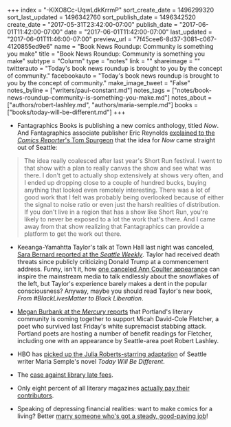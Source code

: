 +++
index = "-KlXO8Cc-UqwLdkKrrmP"
sort_create_date = 1496299320
sort_last_updated = 1496342760
sort_publish_date = 1496342520
create_date = "2017-05-31T23:42:00-07:00"
publish_date = "2017-06-01T11:42:00-07:00"
date = "2017-06-01T11:42:00-07:00"
last_updated = "2017-06-01T11:46:00-07:00"
preview_url = "7f45cee6-8d37-3081-c067-4120855ed9e6"
name = "Book News Roundup: Community is something you make"
title = "Book News Roundup: Community is something you make"
subtype = "Column"
type = "notes"
link = ""
shareimage = ""
twitterauto = "Today's book news roundup is brought to you by the concept of community."
facebookauto = "Today's book news roundup is brought to you by the concept of community."
make_image_tweet = "False"
notes_byline = ["writers/paul-constant.md"]
notes_tags = ["notes/book-news-roundup-community-is-something-you-make.md"]
notes_about = ["authors/robert-lashley.md", "authors/maria-semple.md"]
books = ["books/today-will-be-different.md"]
+++
* Fantagraphics Books is publishing a new comics anthology, titled *Now*. And Fantagraphics associate publisher Eric Reynolds [explained to the *Comics Reporter*'s Tom Spurgeon](http://www.comicsreporter.com/index.php/cr_sunday_interview_bundled_extra_editor_eric_reynolds_of_fantagraphics_on/) that the idea for *Now* came straight out of Seattle:

<blockquote>The idea really coalesced after last year's Short Run festival. I went to that show with a plan to really canvas the show and see what was there. I don't get to actually shop extensively at shows very often, and I ended up dropping close to a couple of hundred bucks, buying anything that looked even remotely interesting. There was a lot of good work that I felt was probably being overlooked because of either the signal to noise ratio or even just the harsh realities of distribution. If you don't live in a region that has a show like Short Run, you're likely to never be exposed to a lot the work that's there. And I came away from that show realizing that Fantagraphics can provide a platform to get the work out there.</blockquote>

* Keeanga-Yamahtta Taylor's talk at Town Hall last night was canceled, [Sara Bernard reported at the *Seattle Weekly*](http://www.seattleweekly.com/news/princeton-professor-cancels-town-hall-seattle-talk-following-deluge-of-racist-threats/). Taylor had received death threats since publicly criticizing Donald Trump at a commencement address. Funny, isn't it, how [one canceled Ann Coulter appearance](http://www.cnn.com/2017/04/26/us/ann-coulter-berkeley-speech-canceled/) can inspire the mainstream media to talk endlessly about the snowflakes of the left, but Taylor's experience barely makes a dent in the popular consciousness? Anyway, maybe you should read Taylor's new book, *From #BlackLivesMatter to Black Liberation*.

* [Megan Burbank at the *Mercury* reports](http://www.portlandmercury.com/blogtown/2017/05/31/19046795/portland-literary-community-rallies-around-micah-david-cole-fletcher) that Portland's literary community is coming together to support Micah David-Cole Fletcher, a poet who survived last Friday's white supremacist stabbing attack. Portland poets are hosting a number of benefit readings for Fletcher, including one with an appearance by Seattle-area poet Robert Lashley.

* HBO has [picked up the Julia Roberts-starring adaptation](http://www.vulture.com/2017/06/julia-roberts-series-today-will-be-different-hbo.html) of Seattle writer Maria Semple's novel *Today Will Be Different*.

* The [case against library late fees](http://bookriot.com/2017/05/30/library-late-fines-are-not-helping-anyone/).

* Only eight percent of all literary magazines [actually pay their contributors](http://www.themillions.com/2017/05/why-literary-journals-dont-pay.html).

* Speaking of depressing financial realities: want to make comics for a living? Better [marry someone who's got a steady, good-paying job](http://www.comicsbeat.com/graphic-novelist-quits-making-graphic-novels-after-trying-to-live-on-10kyear-for-three-years/)!